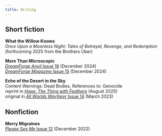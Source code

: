 ```yaml
---
title: Writing
---
```


## Short fiction
**What the Willow Knows**
<br>_Once Upon a Moonless Night: Tales of Betrayal, Revenge, and Redemption_ (forthcoming 2025 from the Brothers Uber)

**More Than Microscopic**
<br>[_DreamForge Anvil_ Issue 18](https://dreamforgemagazine.com/product/dreamforge-anvil-issue-18-epub-mobi-pdf/) (December 2024)
<br>[_DreamForge Magazine_ Issue 15](https://a.co/d/1itSqtL) (December 2024)

**Echo of the Desert in the Sky**
<br>Content Warnings: Dead Bodies, References to: Genocide
<br>reprint in [_Hope: The Thing with Feathers_](https://books.metaphorosis.com/anthology/2025/hope-the-thing-with-feathers/) (August 2025)
<br>original in [_All Worlds Wayfarer_ Issue 14](https://a.co/d/0O1kxLa) (March 2023)

## Nonfiction
**Merry Migraines**
<br>[_Please See Me_ Issue 12](https://pleaseseeme.com/issue-12-diagnosis/) (December 2022)

